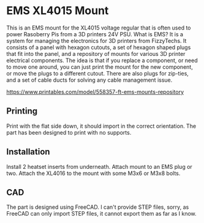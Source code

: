 # EMS XL4015 Mount

This is an EMS mount for the XL4015 voltage regular that is often used to
power Rasoberry Pis from a 3D printers 24V PSU. What is EMS? It is a system
for managing the electronics for 3D printers from FizzyTechs. It consists of
a panel with hexagon cutouts, a set of hexagon shaped plugs that fit into the
panel, and a repository of mounts for various 3D printer electrical components.
The idea is that if you replace a component, or need to move one around, you
can just print the mount for the new component, or move the plugs to a
different cutout. There are also plugs for zip-ties, and a set of cable ducts
for solving any cable management issue.

https://www.printables.com/model/558357-ft-ems-mounts-repository

## Printing

Print with the flat side down, it should import in the correct orientation.
The part has been designed to print with no supports.

## Installation

Install 2 heatset inserts from underneath. Attach mount to an EMS plug or two.
Attach the XL4016 to the mount with some M3x6 or M3x8 bolts.

## CAD

The part is designed using FreeCAD. I can't provide STEP files, sorry, as
FreeCAD can only import STEP files, it cannot export them as far as I know.
